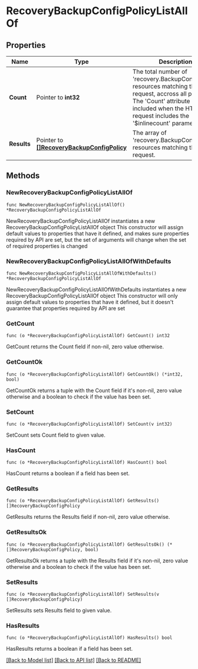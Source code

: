 # RecoveryBackupConfigPolicyListAllOf

## Properties

Name | Type | Description | Notes
------------ | ------------- | ------------- | -------------
**Count** | Pointer to **int32** | The total number of &#39;recovery.BackupConfigPolicy&#39; resources matching the request, accross all pages. The &#39;Count&#39; attribute is included when the HTTP GET request includes the &#39;$inlinecount&#39; parameter. | [optional] 
**Results** | Pointer to [**[]RecoveryBackupConfigPolicy**](recovery.BackupConfigPolicy.md) | The array of &#39;recovery.BackupConfigPolicy&#39; resources matching the request. | [optional] 

## Methods

### NewRecoveryBackupConfigPolicyListAllOf

`func NewRecoveryBackupConfigPolicyListAllOf() *RecoveryBackupConfigPolicyListAllOf`

NewRecoveryBackupConfigPolicyListAllOf instantiates a new RecoveryBackupConfigPolicyListAllOf object
This constructor will assign default values to properties that have it defined,
and makes sure properties required by API are set, but the set of arguments
will change when the set of required properties is changed

### NewRecoveryBackupConfigPolicyListAllOfWithDefaults

`func NewRecoveryBackupConfigPolicyListAllOfWithDefaults() *RecoveryBackupConfigPolicyListAllOf`

NewRecoveryBackupConfigPolicyListAllOfWithDefaults instantiates a new RecoveryBackupConfigPolicyListAllOf object
This constructor will only assign default values to properties that have it defined,
but it doesn't guarantee that properties required by API are set

### GetCount

`func (o *RecoveryBackupConfigPolicyListAllOf) GetCount() int32`

GetCount returns the Count field if non-nil, zero value otherwise.

### GetCountOk

`func (o *RecoveryBackupConfigPolicyListAllOf) GetCountOk() (*int32, bool)`

GetCountOk returns a tuple with the Count field if it's non-nil, zero value otherwise
and a boolean to check if the value has been set.

### SetCount

`func (o *RecoveryBackupConfigPolicyListAllOf) SetCount(v int32)`

SetCount sets Count field to given value.

### HasCount

`func (o *RecoveryBackupConfigPolicyListAllOf) HasCount() bool`

HasCount returns a boolean if a field has been set.

### GetResults

`func (o *RecoveryBackupConfigPolicyListAllOf) GetResults() []RecoveryBackupConfigPolicy`

GetResults returns the Results field if non-nil, zero value otherwise.

### GetResultsOk

`func (o *RecoveryBackupConfigPolicyListAllOf) GetResultsOk() (*[]RecoveryBackupConfigPolicy, bool)`

GetResultsOk returns a tuple with the Results field if it's non-nil, zero value otherwise
and a boolean to check if the value has been set.

### SetResults

`func (o *RecoveryBackupConfigPolicyListAllOf) SetResults(v []RecoveryBackupConfigPolicy)`

SetResults sets Results field to given value.

### HasResults

`func (o *RecoveryBackupConfigPolicyListAllOf) HasResults() bool`

HasResults returns a boolean if a field has been set.


[[Back to Model list]](../README.md#documentation-for-models) [[Back to API list]](../README.md#documentation-for-api-endpoints) [[Back to README]](../README.md)


